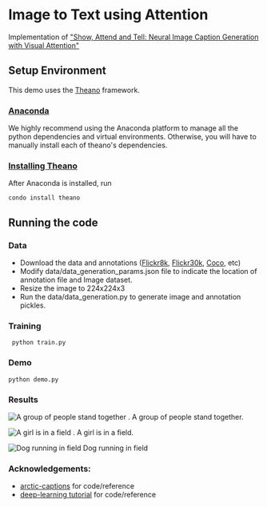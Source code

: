 # Image to Text using Attention


Implementation of ["Show, Attend and Tell: Neural Image Caption Generation with Visual Attention"](https://arxiv.org/pdf/1502.03044.pdf)

## Setup Environment
This demo uses the [Theano](http://www.deeplearning.net/software/theano/) framework. 

### [Anaconda](https://www.anaconda.com/download/)
We highly recommend using the Anaconda platform to manage all the python dependencies and virtual environments. Otherwise, you will have to manually install each of theano's dependencies.

### [Installing Theano](http://www.deeplearning.net/software/theano/)
After Anaconda is installed, run 

`condo install theano`

## Running the code
### Data
* Download the data and annotations ([Flickr8k](https://illinois.edu/fb/sec/1713398), [Flickr30k](https://illinois.edu/fb/sec/229675), [Coco](http://mscoco.org/dataset/#download), etc)
* Modify data/data_generation_params.json file to indicate the location of annotation file and Image dataset.
* Resize the image to 224x224x3
* Run the data/data_generation.py to generate image and annotation pickles.

### Training
` python train.py`

### Demo

`python demo.py`

### Results
![A group of people stand together .](https://github.com/aayushP/IM2TXT/blob/master/demo/146098876_0d99d7fb98.jpg)
A group of people stand together.


![A girl is in a field .](https://github.com/aayushP/IM2TXT/blob/master/demo/174466741_329a52b2fe.jpg)
A girl is in a field.


![Dog running in field](https://github.com/aayushP/IM2TXT/blob/master/demo/240696675_7d05193aa0.jpg)
Dog running in field



### Acknowledgements:

 * [arctic-captions](https://github.com/kelvinxu/arctic-captions) for code/reference
 * [deep-learning tutorial](http://deeplearning.net/tutorial/code/) for code/reference






